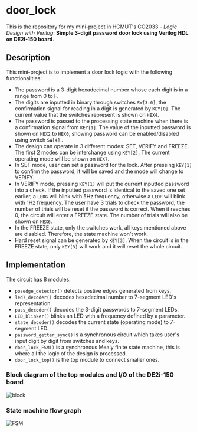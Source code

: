 # door_lock
This is the repository for my mini-project in HCMUT's CO2033 - *Logic Design with Verilog*: **Simple 3-digit password door lock using Verilog HDL on DE2I-150 board**. 
## Description
This mini-project is to implement a door lock logic with the following functionalities:
- The password is a 3-digit hexadecimal number whose each digit is in a range from 0 to F.
- The digits are inputted in binary through switches `SW[3:0]`, the confirmation signal for reading in a digit is generated by `KEY[0]`. The current value that the switches represent is shown on `HEX4`.
- The password is passed to the processing state machine when there is a confirmation signal from `KEY[1]`. The value of the inputted password is shown on `HEX2` to `HEX0`, showing password can be enabled/disabled using switch `SW[4]` .
- The design can operate in 3 different modes: SET, VERIFY and FREEZE. The first 2 modes can be interchange using `KEY[2]`. The current operating mode will be shown on `HEX7`.
- In SET mode, user can set a password for the lock. After pressing `KEY[1]` to confirm the password, it will be saved and the mode will change to VERIFY.
- In VERIFY mode, pressing `KEY[1]` will put the current inputted password into a check. If the inputted password is identical to the saved one set earlier, a `LEDG` will blink with 5Hz frequency, otherwise a `LEDR` will blink with 1Hz frequency. The user have 3 trials to check the password, the number of trials will be reset if the password is correct. When it reaches 0, the circuit will enter a FREEZE state. The number of trials will also be shown on `HEX6`.
- In the FREEZE state, only the switches work, all keys mentioned above are disabled. Therefore, the state machine won't work.
- Hard reset signal can be generated by `KEY[3]`. When the circuit is in the FREEZE state, only `KEY[3]` will work and it will reset the whole circuit.
## Implementation
The circuit has 8 modules:
- `posedge_detector()` detects postive edges generated from keys.
- `led7_decoder()` decodes hexadecimal number to 7-segment LED's representation.
- `pass_decoder()` decodes the 3-digit passwords to 7-segment LEDs.
- `LED_blinker()` blinks an LED with a frequency defined by a parameter.
- `state_decoder()` decodes the current state (operating mode) to 7-segment LED.
- `password_getter_sync()` is a synchronous circuit which takes user's input digit by digit from switches and keys.
- `door_lock_FSM()` is a synchronous Mealy finite state machine, this is where all the logic of the design is processed.
- `door_lock_top()` is the top module to connect smaller ones.
### Block diagram of the top modules and I/O of the DE2i-150 board
![block](https://github.com/LKMDang/door_lock/blob/master/graphs/block_dia.png?raw=true)
### State machine flow graph
![FSM](https://github.com/LKMDang/door_lock/blob/master/graphs/FSM_da.png?raw=true)
